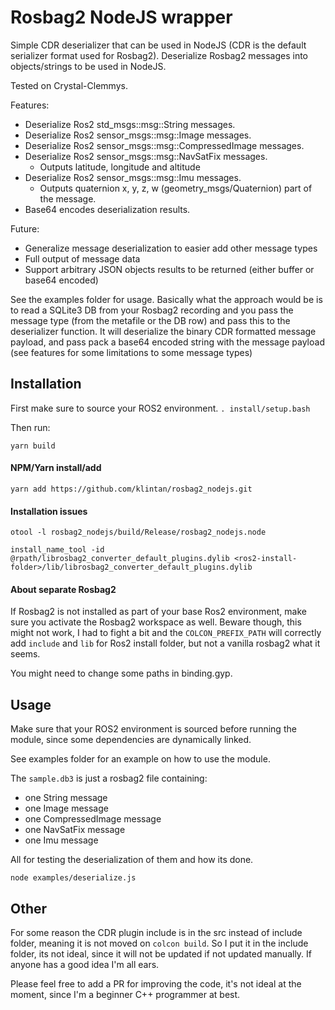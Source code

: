 # Rosbag2 NodeJS wrapper

Simple CDR deserializer that can be used in NodeJS (CDR is the default serializer format used for Rosbag2). Deserialize Rosbag2 messages into objects/strings to be used in NodeJS.

Tested on Crystal-Clemmys.

Features:
- Deserialize Ros2 std_msgs::msg::String messages.
- Deserialize Ros2 sensor_msgs::msg::Image messages.
- Deserialize Ros2 sensor_msgs::msg::CompressedImage messages.
- Deserialize Ros2 sensor_msgs::msg::NavSatFix messages.
  - Outputs latitude, longitude and altitude
- Deserialize Ros2 sensor_msgs::msg::Imu messages.
  - Outputs quaternion x, y, z, w (geometry_msgs/Quaternion) part of the message.
- Base64 encodes deserialization results.

Future:
- Generalize message deserialization to easier add other message types
- Full output of message data
- Support arbitrary JSON objects results to be returned (either buffer or base64 encoded)


See the examples folder for usage. Basically what the approach would be is to read a SQLite3 DB from your Rosbag2 recording
and you pass the message type (from the metafile or the DB row) and pass this to the deserializer function. It will deserialize the binary
CDR formatted message payload, and pass pack a base64 encoded string with the message payload (see features for some limitations to some message types)

## Installation
First make sure to source your ROS2 environment. 
`. install/setup.bash`

Then run:

`yarn build`


#### NPM/Yarn install/add
`yarn add https://github.com/klintan/rosbag2_nodejs.git`


#### Installation issues
`otool -l rosbag2_nodejs/build/Release/rosbag2_nodejs.node`

`install_name_tool -id @rpath/librosbag2_converter_default_plugins.dylib <ros2-install-folder>/lib/librosbag2_converter_default_plugins.dylib`



#### About separate Rosbag2
If Rosbag2 is not installed as part of your base Ros2 environment, make sure you activate the Rosbag2 workspace as well.
Beware though, this might not work, I had to fight a bit and the `COLCON_PREFIX_PATH` will correctly add `include` and `lib` for Ros2 install folder, 
but not a vanilla rosbag2 what it seems. 

You might need to change some paths in binding.gyp.

## Usage

Make sure that your ROS2 environment is sourced before running the module, since some dependencies are dynamically linked.

See examples folder for an example on how to use the module.

The `sample.db3` is just a rosbag2 file containing:
 - one String message 
 - one Image message
 - one CompressedImage message
 - one NavSatFix message
 - one Imu message
 
 All for testing the deserialization of them and how its done.

`node examples/deserialize.js`

## Other
For some reason the CDR plugin include is in the src instead of include folder, meaning it is not moved on `colcon build`. So I put it in the include folder,
its not ideal, since it will not be updated if not updated manually. If anyone has a good idea I'm all ears.

Please feel free to add a PR for improving the code, it's not ideal at the moment, since I'm a beginner C++ programmer at best. 



